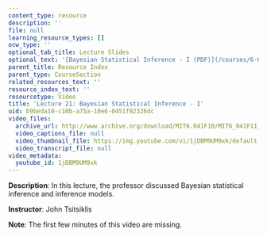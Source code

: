 ```yaml
---
content_type: resource
description: ''
file: null
learning_resource_types: []
ocw_type: ''
optional_tab_title: Lecture Slides
optional_text: '[Bayesian Statistical Inference - I (PDF)](/courses/6-041sc-probabilistic-systems-analysis-and-applied-probability-fall-2013/resources/mit6_041scf13_l21)'
parent_title: Resource Index
parent_type: CourseSection
related_resources_text: ''
resource_index_text: ''
resourcetype: Video
title: 'Lecture 21: Bayesian Statistical Inference - I'
uid: b9beda10-c10b-a75a-10e6-0451f82326dc
video_files:
  archive_url: http://www.archive.org/download/MIT6.041F10/MIT6_041F11_lec21_300k.mp4
  video_captions_file: null
  video_thumbnail_file: https://img.youtube.com/vi/1jDBM9UM9xk/default.jpg
  video_transcript_file: null
video_metadata:
  youtube_id: 1jDBM9UM9xk
---
```


**Description**: In this lecture, the professor discussed Bayesian statistical inference and inference models.

**Instructor**: John Tsitsiklis

**Note**: The first few minutes of this video are missing.